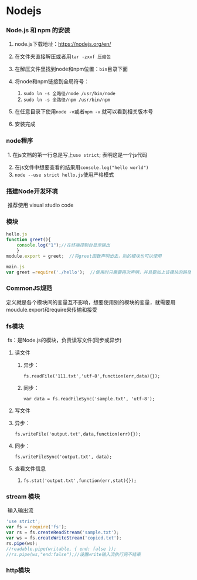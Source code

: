 # Nodejs

### Node.js 和 npm 的安装

1. node.js下载地址：https://nodejs.org/en/
2. 在文件夹直接解压或者用`tar -zxvf 压缩包`
3. 在解压文件里找到node和npm位置：`bin`目录下面
4. 将node和npm链接到全局符号：
   1.  `sudo ln -s 全路径/node /usr/bin/node`
   2. `sudo ln -s 全路径/npm /usr/bin/npm`

5. 在任意目录下使用`node -v`或者`npm -v` 就可以看到相关版本号
6. 安装完成

### node程序

​	1. 在js文档的第一行总是写上`use strict`; 表明这是一个js代码

2. 在js文件中想要查看的结果用`console.log("hello world")`
3. `node --use strict hello.js`使用严格模式

### 搭建Node开发环境

​	推荐使用 visual studio code

### 模块

```javascript
hello.js
function greet(){
	console.log("1");//在终端控制台显示输出
	}
module.export = greet;	//将greet函数声明出去，别的模块也可以使用

main.js
var greet =require('./hello');	//使用时只需要再次声明，并且要加上该模块的路径和名字
```

### CommonJS规范

​	定义就是各个模块间的变量互不影响，想要使用别的模块的变量，就需要用moudule.export和require来传输和接受

### fs模块

​	fs：是Node.js的模块，负责读写文件(同步或异步)

 1. 读文件

     1. 异步：

        `fs.readFile('111.txt','utf-8',function(err,data){});`

    2. 同步：

       `var data = fs.readFileSync('sample.txt', 'utf-8');`

2.  写文件

   1. 异步：

      `fs.writeFile('output.txt',data,function(err){});`

   2. 同步：

      `fs.writeFileSync('output.txt', data);`

3. 查看文件信息

   1. `fs.stat('output.txt',function(err,stat){});`

### stream 模块

​	输入输出流

```javascript
'use strict';
var fs = require('fs');
var rs = fs.createReadStream('sample.txt');
var ws = fs.createWriteStream('copied.txt');
rs.pipe(ws);
//readable.pipe(writable, { end: false });
//rs.pipe(ws,"end:false");//设置write输入流执行完不结束
```

### http模块





